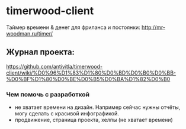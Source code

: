 timerwood-client
================

Таймер времени &amp; денег для фриланса и постоянки: http://mr-woodman.ru/timer/

## Журнал проекта: 

https://github.com/antivitla/timerwood-client/wiki/%D0%96%D1%83%D1%80%D0%BD%D0%B0%D0%BB-%D0%BF%D1%80%D0%BE%D0%B5%D0%BA%D1%82%D0%B0


### Чем помочь с разработкой

- не хватает времени на дизайн. Например сейчас нужны отчёты, могу сделать с красивой инфографикой.
- продвижение, страница проекта, хелпы (не хватает времени)

